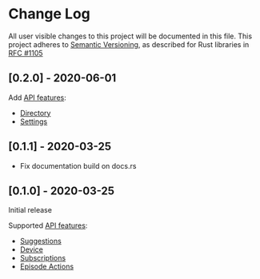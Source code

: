 # Change Log

All user visible changes to this project will be documented in this file.
This project adheres to [Semantic Versioning](http://semver.org/), as described
for Rust libraries in [RFC #1105](https://github.com/rust-lang/rfcs/blob/master/text/1105-api-evolution.md)

## [0.2.0] - 2020-06-01

Add [API features](https://gpoddernet.readthedocs.io/en/latest/api/reference/index.html):

* [Directory](https://gpoddernet.readthedocs.io/en/latest/api/reference/directory.html)
* [Settings](https://gpoddernet.readthedocs.io/en/latest/api/reference/settings.html)

## [0.1.1] - 2020-03-25

* Fix documentation build on docs.rs

## [0.1.0] - 2020-03-25

Initial release

Supported [API features](https://gpoddernet.readthedocs.io/en/latest/api/reference/index.html):

* [Suggestions](https://gpoddernet.readthedocs.io/en/latest/api/reference/suggestions.html)
* [Device](https://gpoddernet.readthedocs.io/en/latest/api/reference/devices.html)
* [Subscriptions](https://gpoddernet.readthedocs.io/en/latest/api/reference/subscriptions.html)
* [Episode Actions](https://gpoddernet.readthedocs.io/en/latest/api/reference/events.html)
